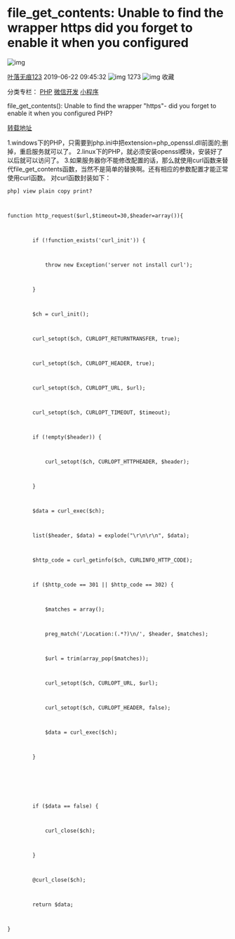 # file_get_contents: Unable to find the wrapper https did you forget to enable it when you configured

![img](https://csdnimg.cn/release/blogv2/dist/pc/img/reprint.png)

[叶落无痕123](https://blog.csdn.net/u012767761) 2019-06-22 09:45:32 ![img](https://csdnimg.cn/release/blogv2/dist/pc/img/articleReadEyes.png) 1273 ![img](https://csdnimg.cn/release/blogv2/dist/pc/img/tobarCollect.png) 收藏

分类专栏： [PHP](https://blog.csdn.net/u012767761/category_6882234.html) [微信开发](https://blog.csdn.net/u012767761/category_6903236.html) [小程序](https://blog.csdn.net/u012767761/category_7352965.html)

file_get_contents(): Unable to find the wrapper "https"- did you forget to enable it when you configured PHP?

[转载地址](http://blog.sina.com.cn/s/blog_4754299501018qsr.html)

1.windows下的PHP，只需要到php.ini中把extension=php_openssl.dll前面的;删掉，重启服务就可以了。 
2.linux下的PHP，就必须安装openssl模块，安装好了以后就可以访问了。 
3.如果服务器你不能修改配置的话，那么就使用curl函数来替代file_get_contents函数，当然不是简单的替换啊。还有相应的参数配置才能正常使用curl函数。 
对curl函数封装如下：

```
php] view plain copy print?



function http_request($url,$timeout=30,$header=array()){  



        if (!function_exists('curl_init')) {  



            throw new Exception('server not install curl');  



        }  



        $ch = curl_init();  



        curl_setopt($ch, CURLOPT_RETURNTRANSFER, true);  



        curl_setopt($ch, CURLOPT_HEADER, true);  



        curl_setopt($ch, CURLOPT_URL, $url);  



        curl_setopt($ch, CURLOPT_TIMEOUT, $timeout);  



        if (!empty($header)) {  



            curl_setopt($ch, CURLOPT_HTTPHEADER, $header);  



        }  



        $data = curl_exec($ch);  



        list($header, $data) = explode("\r\n\r\n", $data);  



        $http_code = curl_getinfo($ch, CURLINFO_HTTP_CODE);  



        if ($http_code == 301 || $http_code == 302) {  



            $matches = array();  



            preg_match('/Location:(.*?)\n/', $header, $matches);  



            $url = trim(array_pop($matches));  



            curl_setopt($ch, CURLOPT_URL, $url);  



            curl_setopt($ch, CURLOPT_HEADER, false);  



            $data = curl_exec($ch);  



        }  



 



        if ($data == false) {  



            curl_close($ch);  



        }  



        @curl_close($ch);  



        return $data;  



}
```